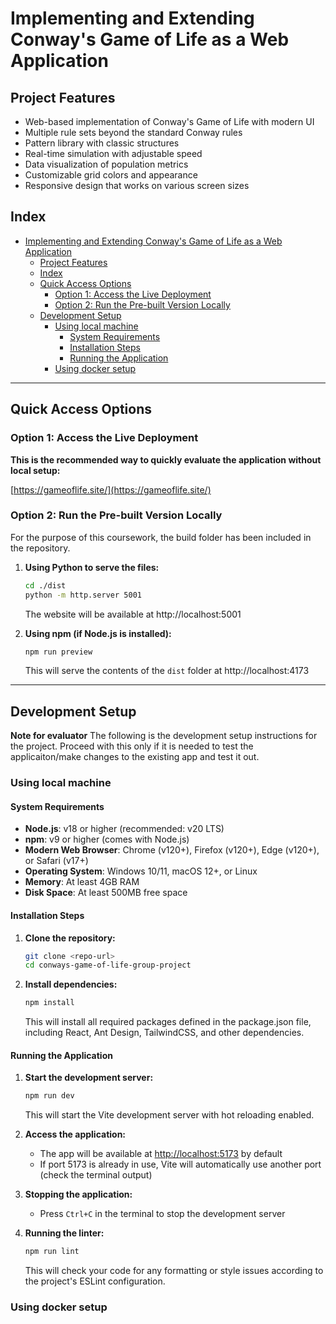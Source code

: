 # Implementing and Extending Conway's Game of Life as a Web Application


## Project Features

- Web-based implementation of Conway's Game of Life with modern UI
- Multiple rule sets beyond the standard Conway rules
- Pattern library with classic structures
- Real-time simulation with adjustable speed
- Data visualization of population metrics
- Customizable grid colors and appearance
- Responsive design that works on various screen sizes


## Index

- [Implementing and Extending Conway's Game of Life as a Web Application](#implementing-and-extending-conways-game-of-life-as-a-web-application)
  - [Project Features](#project-features)
  - [Index](#index)
  - [Quick Access Options](#quick-access-options)
    - [Option 1: Access the Live Deployment](#option-1-access-the-live-deployment)
    - [Option 2: Run the Pre-built Version Locally](#option-2-run-the-pre-built-version-locally)
  - [Development Setup](#development-setup)
    - [Using local machine](#using-local-machine)
      - [System Requirements](#system-requirements)
      - [Installation Steps](#installation-steps)
      - [Running the Application](#running-the-application)
    - [Using docker setup](#using-docker-setup)

---

## Quick Access Options

### Option 1: Access the Live Deployment

**This is the recommended way to quickly evaluate the application without local setup:**

[https://gameoflife.site/](https://gameoflife.site/)

### Option 2: Run the Pre-built Version Locally

For the purpose of this coursework, the build folder has been included in the repository.

1. **Using Python to serve the files:**
   ```sh
   cd ./dist
   python -m http.server 5001
   ```
   The website will be available at http://localhost:5001

2. **Using npm (if Node.js is installed):**
   ```sh
   npm run preview
   ```
   This will serve the contents of the `dist` folder at http://localhost:4173

---

## Development Setup

**Note for evaluator**
The following is the development setup instructions for the project. Proceed with this only if it  is needed to test the applicaiton/make changes to the existing app and test it out.

### Using local machine
#### System Requirements

- **Node.js**: v18 or higher (recommended: v20 LTS)
- **npm**: v9 or higher (comes with Node.js)
- **Modern Web Browser**: Chrome (v120+), Firefox (v120+), Edge (v120+), or Safari (v17+)
- **Operating System**: Windows 10/11, macOS 12+, or Linux
- **Memory**: At least 4GB RAM
- **Disk Space**: At least 500MB free space

#### Installation Steps

1. **Clone the repository:**
   ```sh
   git clone <repo-url>
   cd conways-game-of-life-group-project
   ```

2. **Install dependencies:**
   ```sh
   npm install
   ```
   This will install all required packages defined in the package.json file, including React, Ant Design, TailwindCSS, and other dependencies.

#### Running the Application

1. **Start the development server:**
   ```sh
   npm run dev
   ```
   This will start the Vite development server with hot reloading enabled.

2. **Access the application:**
   - The app will be available at [http://localhost:5173](http://localhost:5173) by default
   - If port 5173 is already in use, Vite will automatically use another port (check the terminal output)

3. **Stopping the application:**
   - Press `Ctrl+C` in the terminal to stop the development server

4. **Running the linter:**
   ```sh
   npm run lint
   ```
   This will check your code for any formatting or style issues according to the project's ESLint configuration.


### Using docker setup
